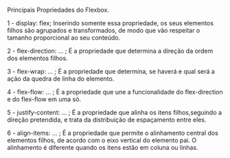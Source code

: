 Principais Propriedades do Flexbox.

1 - display: flex; 
    Inserindo somente essa   propriedade, os seus elementos filhos são agrupados e transformados, de modo que vão respeitar o tamanho proporcional ao seu conteúdo.

2 - flex-direction: ... ;
    É a propriedade que determina a direção da ordem dos elementos filhos.

3 - flex-wrap: ... ;
    É a propriedade que determina, se haverá e qual será a ação da quedra de linha do elemento.

4 - flex-flow: ... ;
    É a propriedade que une a funcionalidade do flex-direction e do flex-flow em uma só.

5 - justify-content: ... ;
    É a propriedade que alinha os itens filhos,seguindo a direção pretendida, e trata da distribuição de espaçamento entre eles.

6 - align-items: ... ;
    É a propriedade que permite o alinhamento central dos elementos filhos, de acordo com o eixo vertical do elemento pai. O alinhamento é diferente quando os itens estão em coluna ou linhas. 